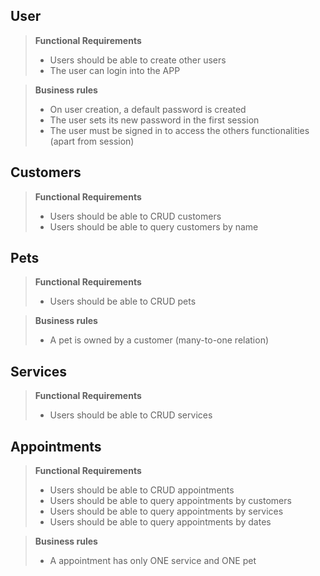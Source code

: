 ## User

> **Functional Requirements**
>
> - Users should be able to create other users
> - The user can login into the APP

> **Business rules**
>
> - On user creation, a default password is created
> - The user sets its new password in the first session
> - The user must be signed in to access the others functionalities (apart from session)

## Customers

> **Functional Requirements**
>
> - Users should be able to CRUD customers
> - Users should be able to query customers by name

## Pets

> **Functional Requirements**
>
> - Users should be able to CRUD pets

> **Business rules**
>
> - A pet is owned by a customer (many-to-one relation)

## Services

> **Functional Requirements**
>
> - Users should be able to CRUD services

## Appointments

> **Functional Requirements**
>
> - Users should be able to CRUD appointments
> - Users should be able to query appointments by customers
> - Users should be able to query appointments by services
> - Users should be able to query appointments by dates

> **Business rules**
>
> - A appointment has only ONE service and ONE pet
